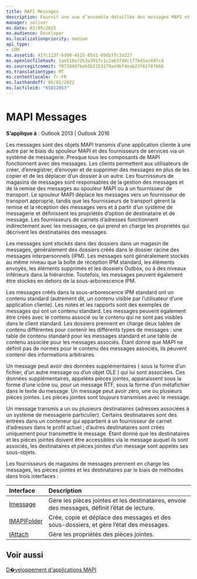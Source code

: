 ```yaml
---
title: MAPI Messages
description: Fournit une vue d’ensemble détaillée des messages MAPI et de la transmission d’une application cliente à une autre via le spouleur MAPI et les fournisseurs de services.
manager: soliver
ms.date: 03/09/2015
ms.audience: Developer
ms.localizationpriority: medium
api_type:
- COM
ms.assetid: 417c113f-bd98-4515-85d1-09db7fc3a227
ms.openlocfilehash: 1ae510a72b3a3917c1c2a63f48c1f7bd1ec697cd
ms.sourcegitcommit: f872848fbeb5b2353179ad4bf4eab23f61f87666
ms.translationtype: MT
ms.contentlocale: fr-FR
ms.lasthandoff: 06/01/2022
ms.locfileid: "65812053"
---
```

# <a name="mapi-messages"></a>MAPI Messages

  
  
**S’applique à** : Outlook 2013 | Outlook 2016 
  
Les messages sont des objets MAPI transmis d’une application cliente à une autre par le biais du spouleur MAPI et des fournisseurs de services via un système de messagerie. Presque tous les composants de MAPI fonctionnent avec des messages. Les clients permettent aux utilisateurs de créer, d’enregistrer, d’envoyer et de supprimer des messages en plus de les copier et de les déplacer d’un dossier à un autre. Les fournisseurs de magasins de messages sont responsables de la gestion des messages et de la remise des messages au spouleur MAPI ou à un fournisseur de transport. Le spouleur MAPI déplace les messages vers un fournisseur de transport approprié, tandis que les fournisseurs de transport gèrent la remise et la réception des messages vers et à partir d’un système de messagerie et définissent les propriétés d’option de destinataire et de message. Les fournisseurs de carnets d’adresses fonctionnent indirectement avec les messages, ce qui prend en charge les propriétés qui décrivent les destinataires des messages.
  
Les messages sont stockés dans des dossiers dans un magasin de messages, généralement des dossiers créés dans le dossier racine des messages interpersonnels (IPM). Les messages sont généralement stockés au même niveau que la boîte de réception IPM standard, les éléments envoyés, les éléments supprimés et les dossiers Outbox, ou à des niveaux inférieurs dans la hiérarchie. Toutefois, les messages peuvent également être stockés en dehors de la sous-arborescence IPM.
  
Les messages créés dans la sous-arborescence IPM standard ont un contenu standard (autrement dit, un contenu visible par l’utilisateur d’une application cliente). Les notes et les rapports sont des exemples de messages qui ont un contenu standard. Les messages peuvent également être créés avec le contenu associé ou le contenu qui ne sont pas visibles dans le client standard. Les dossiers prennent en charge deux tables de contenu différentes pour contenir les différents types de messages : une table de contenu standard pour les messages standard et une table de contenu associée pour les messages associés. Étant donné que MAPI ne définit pas de normes pour le contenu des messages associés, ils peuvent contenir des informations arbitraires. 
  
Un message peut avoir des données supplémentaires ( sous la forme d’un fichier, d’un autre message ou d’un objet OLE ) qui lui sont associées. Ces données supplémentaires, appelées pièces jointes, apparaissent sous la forme d’une icône ou, pour un message RTF, sous la forme d’un métafichier dans le texte du message. Un message peut avoir zéro, une ou plusieurs pièces jointes. Les pièces jointes sont toujours transmises avec le message.
  
Un message transmis a un ou plusieurs destinataires (adresses associées à un système de messagerie particulier). Certains destinataires sont des entrées dans un conteneur qui appartient à un fournisseur de carnet d’adresses dans le profil actuel ; d’autres destinataires sont créés uniquement pour transmettre le message. Étant donné que les destinataires et les pièces jointes doivent être accessibles via le message auquel ils sont associés, les destinataires et pièces jointes d’un message sont appelés ses sous-objets. 
  
Les fournisseurs de magasins de messages prennent en charge les messages, les pièces jointes et les destinataires par le biais de méthodes dans trois interfaces : 
  
|**Interface**|**Description**|
|:-----|:-----|
|[Imessage](imessageimapiprop.md) <br/> |Gère les pièces jointes et les destinataires, envoie des messages, définit l’état de lecture. |
|[IMAPIFolder](imapifolderimapicontainer.md) <br/> |Crée, copie et déplace des messages et des sous-dossiers, et gère l’état des messages. |
|[IAttach](iattachimapiprop.md) <br/> |Gère les propriétés des pièces jointes. |
   
## <a name="see-also"></a>Voir aussi



[D�veloppement d'applications MAPI](mapi-application-development.md)

